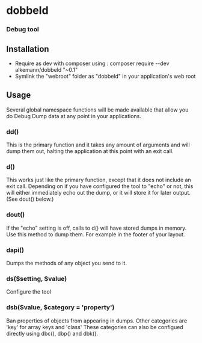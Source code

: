 # dobbeld
### Debug tool

## Installation

* Require as dev with composer using : composer require --dev alkemann/dobbeld "~0.1"
* Symlink the "webroot" folder as "dobbeld" in your application's web root

## Usage

Several global namespace functions will be made available that allow you do Debug Dump data at
any point in your applications.

### dd()
This is the primary function and it takes any amount of arguments and will dump them out, halting the application at this point with an exit call.

### d()
This works just like the primary function, except that it does not include an exit call. Depending on if
you have configured the tool to "echo" or not, this will either immediately echo out the dump, or it will
store it for later output. (See dout() below.)

### dout()
If the "echo" setting is off, calls to d() will have stored dumps in memory. Use this method to dump them.
For example in the footer of your layout.

### dapi()
Dumps the methods of any object you send to it.

### ds($setting, $value)
Configure the tool

### dsb($value, $category = 'property')
Ban properties of objects from appearing in dumps. Other categories are 'key' for array keys and 'class'
These categories can also be configued directly using dbc(), dbp() and dbk().
